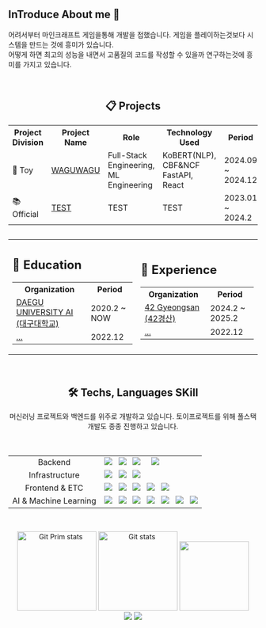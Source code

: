 ## InTroduce About me 👋

<!--
**RublerubitZ/RublerubitZ** is a ✨ _special_ ✨ repository because its README.md (this file) appears on your GitHub profile.

Here are some ideas to get you started:

- 🔭 I’m currently working on ...
- 🌱 I’m currently learning ...
- 👯 I’m looking to collaborate on ...
- 🤔 I’m looking for help with ...
- 💬 Ask me about ...
- 📫 How to reach me: ...
- 😄 Pronouns: ...
- ⚡ Fun fact: ...
-->

어려서부터 마인크래프트 게임을통해 개발을 접했습니다. 게임을 플레이하는것보다 시스템을 만드는 것에 흥미가 있습니다.<br/>
어떻게 하면 최고의 성능을 내면서 고품질의 코드를 작성할 수 있을까 연구하는것에 흥미를 가지고 있습니다.

<br/>
<div align="center">
    <h2>📋 Projects</h2>
  <table>
    <tr>
      <th>Project Division</th>
      <th>Project Name</th>
      <th>Role</th>
      <th>Technology Used</th>
      <th>Period</th>
    </tr> 
    <tr>
      <td>🔫 Toy</a></td>
      <td><a href="https://github.com/RublerubitZ/capstone_ers">WAGUWAGU</a></td>
      <td>Full-Stack Engineering, ML Engineering</td>
      <td>KoBERT(NLP), CBF&NCF<br> FastAPI, React</td>
      <td>2024.09 ~ 2024.12</td>
    <tr>
    <tr>
      <td>📚 Official</a></td>
      <td><a href="https://naver.com">TEST<a/></td>
      <td>TEST</td>
      <td>TEST</td>
      <td>2023.01 ~ 2024.2</td>
    </tr>
  </table>
        
##
 
<div align="center">
  <table>
    <tr>
      <!-- Education 표 -->
      <td>
        <h2>🏫 Education</h2>
        <table>
          <tr>
            <th>Organization</th>
            <th>Period</th>
          </tr>
          <tr>
            <td><a href="https://www.daegu.ac.kr/main">DAEGU UNIVERSITY AI (대구대학교)</a></td>
            <td>2020.2 ~ NOW</td>
          </tr>
          <tr>
            <td><a href="https://">...</a></td>
            <td>2022.12</td>
          </tr>
        </table>
      </td>
      <!-- Experience 표 -->
      <td>
        <h2>👷 Experience</h2>
        <table>
          <tr>
            <th>Organization</th>
            <th>Period</th>
          </tr>
          <tr>
            <td><a href="https://42gyeongsan.kr/ko/main.do">42 Gyeongsan (42경산)</a></td>
            <td>2024.2 ~ 2025.2</td>
          </tr>
          <tr>
            <td><a href="https://">...</a></td>
            <td>2022.12</td>
          </tr>
        </table>
      </td>
    </tr>
  </table>
</div>

<br/>
<div align="center">
  <h2>🛠 Techs, Languages SKill</h2>
  머신러닝 프로젝트와 백엔드를 위주로 개발하고 있습니다. 토이프로젝트를 위해 풀스택 개발도 종종 진행하고 있습니다.<br/>
  <!--<br/>-->
  <br/><br/>
  <table>
    <tr>
      <td align="center">Backend</td>
      <td>
        <div>
          <img src="https://img.shields.io/badge/Python(중)-3766AB?style=flat&logo=Python&logoColor=white"/></a>
          &nbsp
          <img src="https://img.shields.io/badge/C(상)-A8B9CC?style=flat&logo=C&logoColor=white"/></a>
          &nbsp
          <img src="https://img.shields.io/badge/Java(하)-%23ED8B00.svg?style=flat&logo=openjdk&logoColor=white"/></a>
          &nbsp
          <!-- Spring <img src="https://img.shields.io/badge/Spring(하)-6DB33F?style=flat&logo=Spring&logoColor=white"/></a>-->
          &nbsp
          <img src="https://img.shields.io/badge/Fastapi(하)-009688?style=flat&logo=Fastapi&logoColor=white"/></a>
          &nbsp
          <!-- Spring <img src="https://img.shields.io/badge/MySql(하)-4479A1?style=flat&logo=MySql&logoColor=white"/></a>-->
          &nbsp
          <!-- Redis <img src="https://img.shields.io/badge/Redis(하)-FF4438?style=flat&logo=Redis&logoColor=white"/></a>-->
          <br/>
        </div>
      </td>
    </tr>
    <tr>
      <td align="center">Infrastructure</td>
      <td>
          <div>
            <img src="https://img.shields.io/badge/Linux(하)-FCC624?style=flat&logo=Linux&logoColor=white"/></a>
            &nbsp
            <img src="https://img.shields.io/badge/Ubuntu(하)-E95420?style=flat&logo=Ubuntu&logoColor=white"/></a>
            &nbsp
            <img src="https://img.shields.io/badge/Amazon%20Web%20Services(하)-232F3E?style=flat&logo=Amazon%20Web%20Services&logoColor=white"/></a>
            <br/>
        </div>
      </td>
    </tr>
    <tr>
      <td align="center">Frontend & ETC</td>
      <td>
        <div>
          <img src="https://img.shields.io/badge/Javascript(하)-ffb13b?style=flat&logo=javascript&logoColor=white"/></a>
          &nbsp
          <img src="https://img.shields.io/badge/css(하)-1572B6?style=flat&logo=css3&logoColor=white"/></a>
          &nbsp
          <img src="https://img.shields.io/badge/HTML5(하)-E34F26?style=flat&logo=HTML5&logoColor=white"/></a>
          &nbsp
          <img src="https://img.shields.io/badge/React(하)-61DAFB?style=flat&logo=React&logoColor=white"/></a>
          &nbsp
          <img src="https://img.shields.io/badge/Node.js(하)-5FA04E?style=flat&logo=Node.js&logoColor=white"/></a>
          <br/>
        </div>
      </td>
    </tr>
    <tr>
      <td align="center">AI & Machine Learning</td>
      <td>
          <div>
            <img src="https://img.shields.io/badge/OpenCV(중)-5C3EE8?style=flat&logo=OpenCV&logoColor=white"/></a>
            &nbsp
            <img src="https://img.shields.io/badge/PyTorch(중)-EE4C2C?style=flat&logo=PyTorch&logoColor=white"/></a>
            &nbsp
            <img src="https://img.shields.io/badge/Matplotlib(중)-%23ffffff.svg?style=flat&logo=Matplotlib&logoColor=black"/></a>
            &nbsp
            <img src="https://img.shields.io/badge/Numpy(중)-%23013243.svg?style=flat&logo=numpy&logoColor=white"/></a>
            &nbsp
            <img src="https://img.shields.io/badge/Pandas(중)-%23150458.svg?style=flat&logo=pandas&logoColor=white"/></a>
            &nbsp
            <img src="https://img.shields.io/badge/scikit--learn(중)-%23F7931E.svg?style=flat&logo=scikit-learn&logoColor=white"/></a>
            &nbsp
            <img src="https://img.shields.io/badge/TensorFlow(중)-%23FF6F00.svg?style=flat&logo=TensorFlow&logoColor=white"/></a>
            <br/>
        </div>
      </td>
    </tr>
  </table>
            
##

  <br/>
  <a href="#"><img src="https://github-readme-stats.vercel.app/api/top-langs/?username=RublerubitZ&layout=compact&hide=issues" alt="Git Prim stats" height="160px" /></a>
  <a href="#"><img src="https://github-readme-stats.vercel.app/api?username=RublerubitZ" alt="Git stats" height="160px" /></a>
  <img src="https://render.gitanimals.org/lines/RublerubitZ" height="140px" width="140px"/>
  
  <br/>
  <a href="https://www.instagram.com/winningrate9/"><img src="https://img.shields.io/badge/Instagram-E4405F?style=flat-square&logo=Instagram&logoColor=white&link=https://www.instagram.com/winningrate9/"/></a>
  <a href="mailto:role0606@naver.com"><img src="https://img.shields.io/badge/Naver-03C75A?style=flat-square&logo=Naver&logoColor=white&link=mailto:role0606@naver.com"/></a>
  <!--<a href="https://www.linkedin.com/in/yeongminsong/"><image src="https://img.shields.io/badge/LinkedIn-0077B5?logo=linkedin&logoColor=white"/></a>-->
</div>

